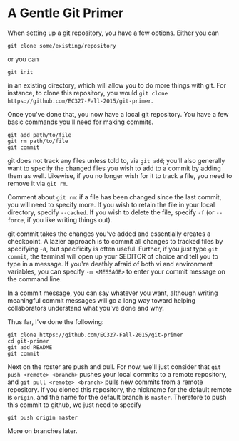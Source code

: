 A Gentle Git Primer
========

When setting up a git repository, you have a few options. Either you can

    git clone some/existing/repository

or you can

    git init

in an existing directory, which will allow you to do more things with
git. For instance, to clone this repository, you would `git clone
https://github.com/EC327-Fall-2015/git-primer`.

Once you've done that, you now have a local git repository. You have a few
basic commands you'll need for making commits.

    git add path/to/file
    git rm path/to/file
    git commit

git does not track any files unless told to, via `git add`; you'll also
generally want to specify the changed files you wish to add to a commit by
adding them as well. Likewise, if you no longer wish for it to track a
file, you need to remove it via `git rm`.

Comment about `git rm`: if a file has been changed since the last commit,
you will need to specify more. If you wish to retain the file in your local
directory, specify `--cached`. If you wish to delete the file, specify `-f`
(or `--force`, if you like writing things out).

git commit takes the changes you've added and essentially creates a
checkpoint. A lazier approach is to commit all changes to tracked files by
specifying -a, but specificity is often useful. Further, if you just type
`git commit`, the terminal will open up your $EDITOR of choice and tell you
to type in a message. If you're deathly afraid of both vi and environment
variables, you can specify `-m <MESSAGE>` to enter your commit message on
the command line.

In a commit message, you can say whatever you want, although writing
meaningful commit messages will go a long way toward helping collaborators
understand what you've done and why.

Thus far, I've done the following:

    git clone https://github.com/EC327-Fall-2015/git-primer
    cd git-primer
    git add README
    git commit

Next on the roster are push and pull. For now, we'll just consider that
`git push <remote> <branch>` pushes your local commits to a remote
repository, and `git pull <remote> <branch>` pulls new commits from a
remote repository. If you cloned this repository, the nickname for the
default remote is `origin`, and the name for the default branch is
`master`. Therefore to push this commit to github, we just need to specify

    git push origin master

More on branches later.
